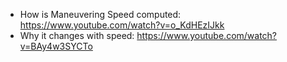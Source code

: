 - How is Maneuvering Speed computed: https://www.youtube.com/watch?v=o_KdHEzIJkk
- Why it changes with speed: https://www.youtube.com/watch?v=BAy4w3SYCTo